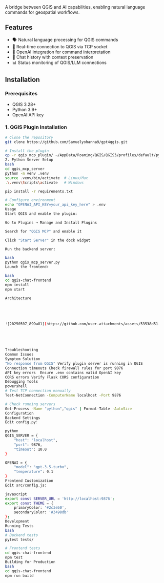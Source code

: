 A bridge between QGIS and AI capabilities, enabling natural language commands for geospatial workflows.

## Features

- 🗣️ Natural language processing for QGIS commands
- 🔌 Real-time connection to QGIS via TCP socket
- 🤖 OpenAI integration for command interpretation
- 📜 Chat history with context preservation
- 📊 Status monitoring of QGIS/LLM connections

## Installation

### Prerequisites
- QGIS 3.28+
- Python 3.9+
- OpenAI API key

### 1. QGIS Plugin Installation
```bash
# Clone the repository
git clone https://github.com/Samuelyohanna9/gpt4qgis.git

# Install the plugin
cp -r qgis_mcp_plugin/ ~/AppData/Roaming/QGIS/QGIS3/profiles/default/python/plugins/
2. Python Server Setup
bash
cd qgis_mcp_server
python -m venv .venv
source .venv/bin/activate  # Linux/Mac
.\.venv\Scripts\activate   # Windows

pip install -r requirements.txt

# Configure environment
echo "OPENAI_API_KEY=your_api_key_here" > .env
Usage
Start QGIS and enable the plugin:

Go to Plugins → Manage and Install Plugins

Search for "QGIS MCP" and enable it

Click "Start Server" in the dock widget

Run the backend server:

bash
python qgis_mcp_server.py
Launch the frontend:

bash
cd qgis-chat-frontend
npm install
npm start

Architecture





![20250507_899a81](https://github.com/user-attachments/assets/53538d51-f62f-4947-8c3b-072da0b00973)





Troubleshooting
Common Issues
Symptom	Solution
"No response from QGIS"	Verify plugin server is running in QGIS
Connection timeouts	Check firewall rules for port 9876
API key errors	Ensure .env contains valid OpenAI key
CORS errors	Verify Flask CORS configuration
Debugging Tools
powershell
# Test TCP connection manually
Test-NetConnection -ComputerName localhost -Port 9876

# Check running servers
Get-Process -Name "python","qgis" | Format-Table -AutoSize
Configuration
Backend Settings
Edit config.py:

python
QGIS_SERVER = {
    "host": "localhost",
    "port": 9876,
    "timeout": 10.0
}

OPENAI = {
    "model": "gpt-3.5-turbo",
    "temperature": 0.1
}
Frontend Customization
Edit src/config.js:

javascript
export const SERVER_URL = 'http://localhost:9876';
export const THEME = {
    primaryColor: '#2c3e50',
    secondaryColor: '#3498db'
};
Development
Running Tests
bash
# Backend tests
pytest tests/

# Frontend tests
cd qgis-chat-frontend
npm test
Building for Production
bash
cd qgis-chat-frontend
npm run build
